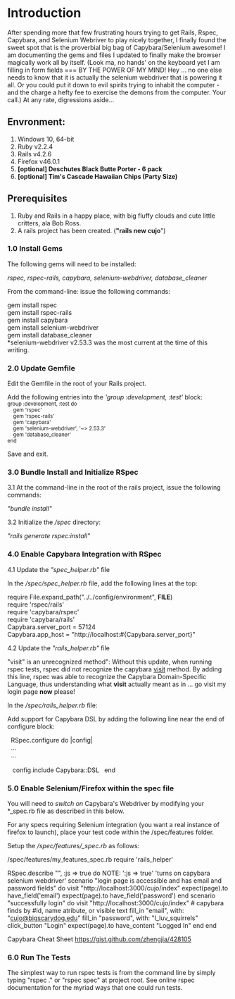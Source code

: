 # Introduction

After spending more that few frustrating hours trying to get Rails, Rspec, Capybara, and Selenium Webriver to play nicely together,
I finally found the sweet spot that is the proverbial big bag of Capybara/Selenium awesome! I am documenting the gems and files I updated to finally make the browser magically work all by itself. (Look ma, no hands' on the keyboard yet I am filling in form fields === BY THE POWER OF MY MIND! Hey ... no one else needs to know that it is actually the selenium webdriver that is powering it all. Or you could put it down to evil spirits trying to inhabit the computer - and the charge a hefty fee to exercise the demons from the computer. Your call.) At any rate, digressions aside...

## Envronment: 
1. Windows 10, 64-bit
2. Ruby  v2.2.4
3. Rails v4.2.6
4. Firefox v46.0.1
5. __[optional] Deschutes Black Butte Porter - 6 pack__ 
6. __[optional] Tim's Cascade Hawaiian Chips (Party Size)__

## Prerequisites
1. Ruby and Rails in a happy place, with big fluffy clouds and cute little critters, ala Bob Ross.
2. A rails project has been created. (__"rails new cujo__")  

### 1.0 Install Gems

The following gems will need to be installed:<br> 

*rspec, rspec-rails, capybara, selenium-webdriver, database_cleaner*

From the command-line: issue the following commands:<br>

gem install rspec<br>
gem install rspec-rails<br>
gem install capybara<br>
gem install selenium-webdriver<br>
gem install database_cleaner<br>
*selenium-webdriver v2.53.3 was the most current at the time of this writing.

### 2.0 Update Gemfile

Edit the Gemfile in the root of your Rails project. <br>

Add the following entries into the _'group :development, :test'_ block:<br>
<small>
group :development, :test do<br>
&nbsp;&nbsp;&nbsp;&nbsp;gem 'rspec'<br>
&nbsp;&nbsp;&nbsp;&nbsp;gem 'rspec-rails'<br>
&nbsp;&nbsp;&nbsp;&nbsp;gem 'capybara'<br>
&nbsp;&nbsp;&nbsp;&nbsp;gem 'selenium-webdriver', '~> 2.53.3'<br>
&nbsp;&nbsp;&nbsp;&nbsp;gem 'database_cleaner'<br>
end<br></small>

Save and exit.

### 3.0 Bundle Install and Initialize RSpec 

3.1 At the command-line in the root of the rails project, issue the following commands:<br>

*"bundle install"*

3.2 Initialize the */spec* directory:<br>

*"rails generate rspec:install"*

### 4.0 Enable Capybara Integration with RSpec

4.1 Update the *"spec_helper.rb"* file 

In the */spec/spec_helper.rb* file, add the following lines at the top:<br>

require File.expand_path("../../config/environment", __FILE__)<br>
require 'rspec/rails'<br>
require 'capybara/rspec'<br>
require 'capybara/rails'<br>
Capybara.server_port = 57124<br>
Capybara.app_host = "http://localhost:#{Capybara.server_port}"<br>

4.2 Update the *"rails_helper.rb"* file

"visit" is an unrecognized method": Without this update, when running rspec tests, rspec did not recognize the capybara <u>visit</u> method. By adding this line, rspec was able to recognize the Capybara Domain-Specific Language, thus understanding what **visit** actually meant as in ... go visit my login page **now** please!

In the */spec/rails_helper.rb* file: 

Add support for Capybara DSL by adding the following line near the end of configure block:<br>

&nbsp;&nbsp;RSpec.configure do |config| <br>
&nbsp;&nbsp;...<br>
&nbsp;&nbsp;...<br>  
&nbsp;&nbsp;&nbsp;config.include Capybara::DSL
&nbsp;&nbsp;end
  
### 5.0 Enable Selenium/Firefox within the spec file

You will need to *switch on* Capybara's Webdriver by modifying your *_spec.rb file as described in this below.

For any specs requiring Selenium integration (you want a real instance of firefox to launch), place your test code within the /spec/features folder.<br>

Setup the */spec/features/<your-file>_spec.rb* as follows:<br>

/spec/features/my_features_spec.rb
require 'rails_helper'

RSpec.describe "<YOUR-DESCRIBE-HERE>", :js => true do  NOTE: ':js => true' 'turns on capybara selenium webdriver'
	scenario "login page is accessible and has email and password fields" do
		visit "http://localhost:3000/cujo/index"
		expect(page).to have_field('email')
        expect(page).to have_field('password')
	end
	scenario "successfully login" do
        visit "http://localhost:3000/cujo/index"
		# capybara finds by #id, name atribute, or visible text
		fill_in "email", with: "cujo@bigscarydog.edu"
        fill_in "password", with: "I_luv_squirrels"
        click_button "Login" 
        expect(page).to have_content "Logged In"
    end
end 

Capybara Cheat Sheet https://gist.github.com/zhengjia/428105

### 6.0 Run The Tests 

The simplest way to run rspec tests is from the command line by simply typing "rspec ." or "rspec spec" at project root.
See online rspec documentation for the myriad ways that one could run tests.  
 













